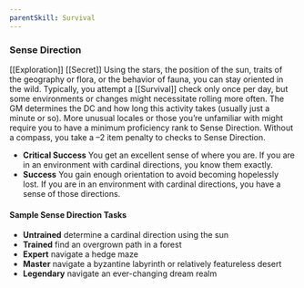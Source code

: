 ```yaml
---
parentSkill: Survival
---
```


### Sense Direction
[[Exploration]] [[Secret]]
Using the stars, the position of the sun, traits of the geography or flora, or the behavior of fauna, you can stay oriented in the wild. Typically, you attempt a [[Survival]] check only once per day, but some environments or changes might necessitate rolling more often. The GM determines the DC and how long this activity takes (usually just a minute or so).
More unusual locales or those you’re unfamiliar with might require you to have a minimum proficiency rank to Sense Direction. Without a compass, you take a –2 item penalty to checks to Sense Direction.
- **Critical Success** You get an excellent sense of where you are. If you are in an environment with cardinal directions, you know them exactly.
- **Success** You gain enough orientation to avoid becoming hopelessly lost. If you are in an environment with cardinal directions, you have a sense of those directions.


#### Sample Sense Direction Tasks
- **Untrained** determine a cardinal direction using the sun
- **Trained** find an overgrown path in a forest
- **Expert** navigate a hedge maze
- **Master** navigate a byzantine labyrinth or relatively featureless desert
- **Legendary** navigate an ever-changing dream realm